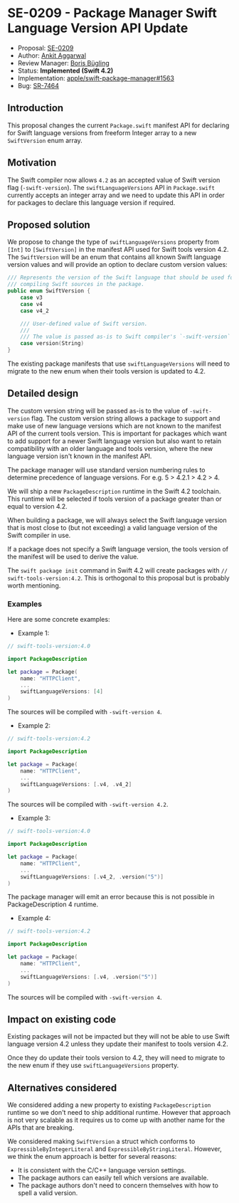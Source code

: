 # SE-0209 - Package Manager Swift Language Version API Update

* Proposal: [SE-0209](0209-package-manager-swift-lang-version-update.md)
* Author: [Ankit Aggarwal](https://github.com/aciidb0mb3r)
* Review Manager: [Boris Bügling](https://github.com/neonichu)
* Status: **Implemented (Swift 4.2)**
* Implementation: [apple/swift-package-manager#1563](https://github.com/apple/swift-package-manager/pull/1563)
* Bug: [SR-7464](https://bugs.swift.org/browse/SR-7464)

## Introduction

This proposal changes the current `Package.swift` manifest API for declaring for
Swift language versions from freeform Integer array to a new `SwiftVersion` enum
array.

## Motivation

The Swift compiler now allows `4.2` as an accepted value of Swift version flag
(`-swift-version`). The `swiftLanguageVersions` API in `Package.swift` currently
accepts an integer array and we need to update this API in order for packages
to declare this language version if required.

## Proposed solution

We propose to change the type of `swiftLanguageVersions` property from `[Int]`
to `[SwiftVersion]` in the manifest API used for Swift tools version 4.2. The
`SwiftVersion` will be an enum that contains all known Swift language version
values and will provide an option to declare custom version values:

```swift
/// Represents the version of the Swift language that should be used for
/// compiling Swift sources in the package.
public enum SwiftVersion {
    case v3
    case v4
    case v4_2

    /// User-defined value of Swift version.
    ///
    /// The value is passed as-is to Swift compiler's `-swift-version` flag.
    case version(String)
}
```

The existing package manifests that use `swiftLanguageVersions` will need to
migrate to the new enum when their tools version is updated to 4.2.

## Detailed design

The custom version string will be passed as-is to the value of `-swift-version`
flag. The custom version string allows a package to support and make use of new
language versions which are not known to the manifest API of the current tools
version. This is important for packages which want to add support for a newer
Swift language version but also want to retain compatibility with an older
language and tools version, where the new language version isn't known in the
manifest API.

The package manager will use standard version numbering rules to determine
precedence of language versions. For e.g. 5 > 4.2.1 > 4.2 > 4.

We will ship a new `PackageDescription` runtime in the Swift 4.2 toolchain. This
runtime will be selected if tools version of a package greater than or equal to
version 4.2.

When building a package, we will always select the Swift language version that
is most close to (but not exceeding) a valid language version of the Swift
compiler in use.

If a package does not specify a Swift language version, the tools version of the
manifest will be used to derive the value.

The `swift package init` command in Swift 4.2 will create packages with
`// swift-tools-version:4.2`. This is orthogonal to this proposal but is
probably worth mentioning.

### Examples

Here are some concrete examples:

* Example 1:

```swift
// swift-tools-version:4.0

import PackageDescription

let package = Package(
    name: "HTTPClient",
    ...
    swiftLanguageVersions: [4]
)
```

The sources will be compiled with `-swift-version 4`.

* Example 2:

```swift
// swift-tools-version:4.2

import PackageDescription

let package = Package(
    name: "HTTPClient",
    ...
    swiftLanguageVersions: [.v4, .v4_2]
)
```

The sources will be compiled with `-swift-version 4.2`. 

* Example 3:

```swift
// swift-tools-version:4.0

import PackageDescription

let package = Package(
    name: "HTTPClient",
    ...
    swiftLanguageVersions: [.v4_2, .version("5")]
)
```

The package manager will emit an error because this is not possible in
PackageDescription 4 runtime.

* Example 4:

```swift
// swift-tools-version:4.2

import PackageDescription

let package = Package(
    name: "HTTPClient",
    ...
    swiftLanguageVersions: [.v4, .version("5")]
)
```

The sources will be compiled with `-swift-version 4`.

## Impact on existing code

Existing packages will not be impacted but they will not be able to use Swift
language version 4.2 unless they update their manifest to tools version 4.2.

Once they do update their tools version to 4.2, they will need to migrate to the
new enum if they use `swiftLanguageVersions` property.

## Alternatives considered

We considered adding a new property to existing `PackageDescription` runtime so
we don't need to ship additional runtime. However that approach is not very
scalable as it requires us to come up with another name for the APIs that are
breaking.

We considered making `SwiftVersion` a struct which conforms to
`ExpressibleByIntegerLiteral` and `ExpressibleByStringLiteral`. However, we
think the enum approach is better for several reasons:

- It is consistent with the C/C++ language version settings.
- The package authors can easily tell which versions are available.
- The package authors don't need to concern themselves with how to spell a valid version.

